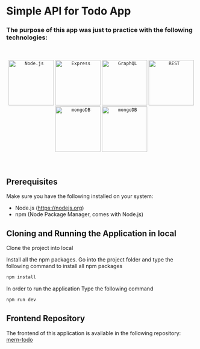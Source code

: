 # Simple API for Todo App

### The purpose of this app was just to practice with the following technologies:

<br>
<br>

<div align="center">
	<code><img width="120" src="https://user-images.githubusercontent.com/25181517/183568594-85e280a7-0d7e-4d1a-9028-c8c2209e073c.png" alt="Node.js" title="Node.js"/></code>
	<code><img width="120" src="https://user-images.githubusercontent.com/25181517/183859966-a3462d8d-1bc7-4880-b353-e2cbed900ed6.png" alt="Express" title="Express"/></code>
	<code><img width="120" src="https://user-images.githubusercontent.com/25181517/192107856-aa92c8b1-b615-47c3-9141-ed0d29a90239.png" alt="GraphQL" title="GraphQL"/></code>
	<code><img width="120" src="https://user-images.githubusercontent.com/25181517/192107858-fe19f043-c502-4009-8c47-476fc89718ad.png" alt="REST" title="REST"/></code>
	<code><img width="120" src="https://user-images.githubusercontent.com/25181517/182884177-d48a8579-2cd0-447a-b9a6-ffc7cb02560e.png" alt="mongoDB" title="mongoDB"/></code>
	<code><img width="120" src="https://camo.githubusercontent.com/5ba9219abfc2de7e949f25ba814952ec84d4671e8309646841dc4d9782fa123f/68747470733a2f2f6968312e726564627562626c652e6e65742f696d6167652e3433383931323036352e363234332f666c61742c3130303078313030302c3037352c662e75332e6a7067" alt="mongoDB" title="mongoDB"/></code>
</div>

<br>
<br>


## Prerequisites


Make sure you have the following installed on your system:

- Node.js (https://nodejs.org)
- npm (Node Package Manager, comes with Node.js) <br>



## Cloning and Running the Application in local

Clone the project into local

Install all the npm packages. Go into the project folder and type the following command to install all npm packages

```bash
npm install
```

In order to run the application Type the following command

```bash
npm run dev
```

## Frontend Repository
The frontend of this application is available in the following repository: [mern-todo](https://github.com/GrigorYenoqyan/mern-todo)


